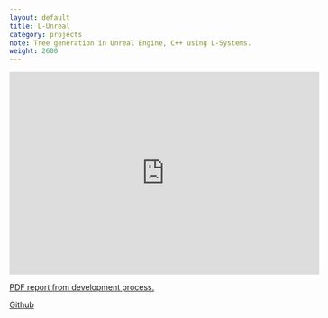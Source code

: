 ```yaml
---
layout: default
title: L-Unreal
category: projects
note: Tree generation in Unreal Engine, C++ using L-Systems.
weight: 2600
---
```

<iframe width="550" height="360" src="https://www.youtube.com/embed/ieAfzjdyIcM" frameborder="0" allowfullscreen></iframe>

[PDF report from development process.](/files/MathsGFX1_Witold_Gaw_owski.pdf)

[Github](https://github.com/witold-gawlowski/LUnreal)
